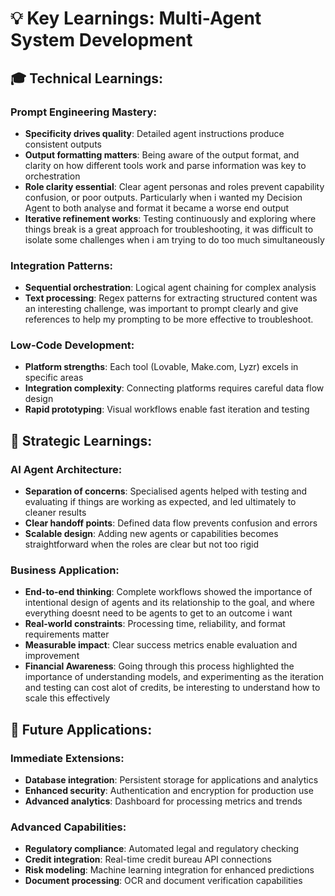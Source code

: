 # 💡 Key Learnings: Multi-Agent System Development

## 🎓 **Technical Learnings:**

### **Prompt Engineering Mastery:**
- **Specificity drives quality**: Detailed agent instructions produce consistent outputs
- **Output formatting matters**: Being aware of the output format, and clarity on how different tools work and parse information was key to orchestration
- **Role clarity essential**: Clear agent personas and roles prevent capability confusion, or poor outputs. Particularly when i wanted my Decision Agent to both analyse and format it became a worse end output 
- **Iterative refinement works**: Testing continuously and exploring where things break is a great approach for troubleshooting, it was difficult to isolate some challenges when i am trying to do too much simultaneously

### **Integration Patterns:**
- **Sequential orchestration**: Logical agent chaining for complex analysis
- **Text processing**: Regex patterns for extracting structured content was an interesting challenge, was important to prompt clearly and give references to help my prompting to be more effective to troubleshoot. 

### **Low-Code Development:**
- **Platform strengths**: Each tool (Lovable, Make.com, Lyzr) excels in specific areas
- **Integration complexity**: Connecting platforms requires careful data flow design
- **Rapid prototyping**: Visual workflows enable fast iteration and testing

## 🚀 **Strategic Learnings:**

### **AI Agent Architecture:**
- **Separation of concerns**: Specialised agents helped with testing and evaluating if things are working as expected, and led ultimately to cleaner results
- **Clear handoff points**: Defined data flow prevents confusion and errors
- **Scalable design**: Adding new agents or capabilities becomes straightforward when the roles are clear but not too rigid

### **Business Application:**
- **End-to-end thinking**: Complete workflows showed the importance of intentional design of agents and its relationship to the goal, and where everything doesnt need to be agents to get to an outcome i want
- **Real-world constraints**: Processing time, reliability, and format requirements matter
- **Measurable impact**: Clear success metrics enable evaluation and improvement
- **Financial Awareness**: Going through this process highlighted the importance of understanding models, and experimenting as the iteration and testing can cost alot of credits, be interesting to understand how to scale this effectively

## 🔮 **Future Applications:**

### **Immediate Extensions:**
- **Database integration**: Persistent storage for applications and analytics
- **Enhanced security**: Authentication and encryption for production use
- **Advanced analytics**: Dashboard for processing metrics and trends

### **Advanced Capabilities:**
- **Regulatory compliance**: Automated legal and regulatory checking
- **Credit integration**: Real-time credit bureau API connections
- **Risk modeling**: Machine learning integration for enhanced predictions
- **Document processing**: OCR and document verification capabilities

